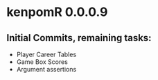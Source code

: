 # kenpomR 0.0.0.9

## Initial Commits, remaining tasks:
  - Player Career Tables
  - Game Box Scores
  - Argument assertions
